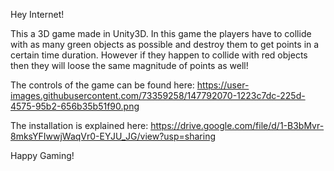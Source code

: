 Hey Internet!

This a 3D game made in Unity3D. In this game the players have to collide with as many green objects as possible and destroy them to get points in a certain time duration.
However if they happen to collide with red objects then they will loose the same magnitude of points as well!

The controls of the game can be found here: https://user-images.githubusercontent.com/73359258/147792070-1223c7dc-225d-4575-95b2-656b35b51f90.png

The installation is explained here: https://drive.google.com/file/d/1-B3bMvr-8mksYFIwwjWaqVr0-EYJU_JG/view?usp=sharing

Happy Gaming!


